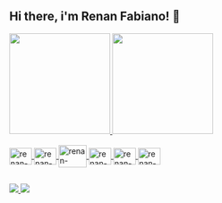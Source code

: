 ## Hi there, i'm Renan Fabiano! 👋

<div>
  <a href="https://github.com/renanpaes">
    <img height="180em" src="https://github-readme-stats.vercel.app/api?username=renanpaes&show_icons=true&theme=dracula&include_all_commits=true&count_private=true" />
    <img height="180em" src="https://github-readme-stats.vercel.app/api/top-langs/?username=renanpaes&layout=compact&langs_count=16&theme=dracula" />
</div>
  
<div style="display: inline_block"><br>
  <img align="center" alt="renan-CSharp" height="30" width="40" src="https://cdn.jsdelivr.net/gh/devicons/devicon/icons/csharp/csharp-original.svg" />
  <img align="center" alt="renan-docker" height="30" width="40" src="https://cdn.jsdelivr.net/gh/devicons/devicon/icons/docker/docker-original.svg" />
  <img align="center" alt="renan-azure" height="40" width="50" src="https://cdn.jsdelivr.net/gh/devicons/devicon/icons/azure/azure-original-wordmark.svg" />
  <img align="center" alt="renan-JS" height="30" width="40" src="https://cdn.jsdelivr.net/gh/devicons/devicon/icons/javascript/javascript-plain.svg" />
  <img align="center" alt="renan-TS" height="30" width="40" src="https://cdn.jsdelivr.net/gh/devicons/devicon/icons/typescript/typescript-plain.svg" />
  <img align="center" alt="renan-angular" height="30" width="40" src="https://cdn.jsdelivr.net/gh/devicons/devicon/icons/angularjs/angularjs-original.svg" />
</div>
  
##

<div>
  <a href="https://www.linkedin.com/in/renanpaes/" target="_blank">
    <img src="https://img.shields.io/badge/LinkedIn-0077B5?style=for-the-badge&logo=linkedin&logoColor=white" target="_blank" />
  </a>
  <a href="mailto:contato_renan@hotmail.com" target="_blank">
    <img src="https://img.shields.io/badge/Microsoft_Outlook-0078D4?style=for-the-badge&logo=microsoft-outlook&logoColor=white" target="_blank" />
  </a>
</div>
  
<!--
**RenanPaes/RenanPaes** is a ✨ _special_ ✨ repository because its `README.md` (this file) appears on your GitHub profile.

![Snake animation](https://github.com/renanpaes/renanpaes/blob/output/github-contribution-grid-snake.svg)

Here are some ideas to get you started:

- 🔭 I’m currently working on ...
- 🌱 I’m currently learning ...
- 👯 I’m looking to collaborate on ...
- 🤔 I’m looking for help with ...
- 💬 Ask me about ...
- 📫 How to reach me: ...
- 😄 Pronouns: ...
- ⚡ Fun fact: ...
-->
